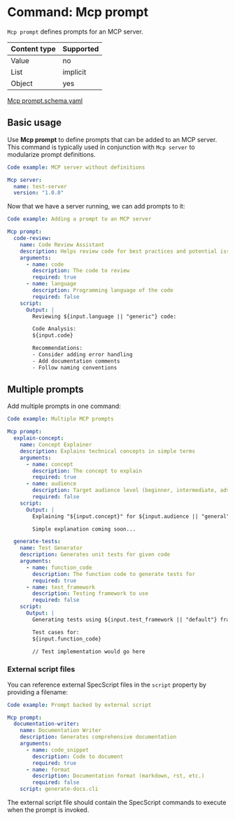 # Command: Mcp prompt

`Mcp prompt` defines prompts for an MCP server.

| Content type | Supported |
|--------------|-----------|
| Value        | no        |
| List         | implicit  |
| Object       | yes       |

[Mcp prompt.schema.yaml](schema/Mcp%20prompt.schema.yaml)

## Basic usage

Use **Mcp prompt** to define prompts that can be added to an MCP server. This command is typically used in conjunction
with `Mcp server` to modularize prompt definitions.

```yaml specscript
Code example: MCP server without definitions

Mcp server:
  name: test-server
  version: "1.0.0"
```

Now that we have a server running, we can add prompts to it:

```yaml specscript
Code example: Adding a prompt to an MCP server

Mcp prompt:
  code-review:
    name: Code Review Assistant
    description: Helps review code for best practices and potential issues
    arguments:
      - name: code
        description: The code to review
        required: true
      - name: language
        description: Programming language of the code
        required: false
    script:
      Output: |
        Reviewing ${input.language || "generic"} code:

        Code Analysis:
        ${input.code}

        Recommendations:
        - Consider adding error handling
        - Add documentation comments
        - Follow naming conventions
```

## Multiple prompts

Add multiple prompts in one command:

```yaml specscript
Code example: Multiple MCP prompts

Mcp prompt:
  explain-concept:
    name: Concept Explainer
    description: Explains technical concepts in simple terms
    arguments:
      - name: concept
        description: The concept to explain
        required: true
      - name: audience
        description: Target audience level (beginner, intermediate, advanced)
        required: false
    script:
      Output: |
        Explaining "${input.concept}" for ${input.audience || "general"} audience:

        Simple explanation coming soon...

  generate-tests:
    name: Test Generator
    description: Generates unit tests for given code
    arguments:
      - name: function_code
        description: The function code to generate tests for
        required: true
      - name: test_framework
        description: Testing framework to use
        required: false
    script:
      Output: |
        Generating tests using ${input.test_framework || "default"} framework:

        Test cases for:
        ${input.function_code}

        // Test implementation would go here
```

### External script files

You can reference external SpecScript files in the `script` property by providing a filename:

```yaml specscript
Code example: Prompt backed by external script

Mcp prompt:
  documentation-writer:
    name: Documentation Writer
    description: Generates comprehensive documentation
    arguments:
      - name: code_snippet
        description: Code to document
        required: true
      - name: format
        description: Documentation format (markdown, rst, etc.)
        required: false
    script: generate-docs.cli
```

The external script file should contain the SpecScript commands to execute when the prompt is invoked.

<!-- yaml specscript
Mcp server:
  name: test-server
  version: "1.0.0"
  stop: true
-->